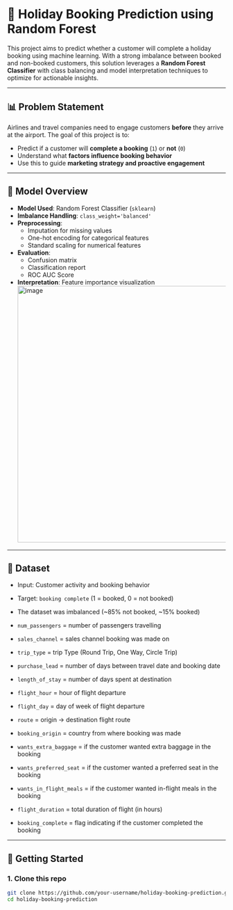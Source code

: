 # 🛫 Holiday Booking Prediction using Random Forest

This project aims to predict whether a customer will complete a holiday booking using machine learning. With a strong imbalance between booked and non-booked customers, this solution leverages a **Random Forest Classifier** with class balancing and model interpretation techniques to optimize for actionable insights.

---

## 📊 Problem Statement

Airlines and travel companies need to engage customers **before** they arrive at the airport. The goal of this project is to:

- Predict if a customer will **complete a booking** (`1`) or **not** (`0`)
- Understand what **factors influence booking behavior**
- Use this to guide **marketing strategy and proactive engagement**

---

## 🧠 Model Overview

- **Model Used**: Random Forest Classifier (`sklearn`)
- **Imbalance Handling**: `class_weight='balanced'`
- **Preprocessing**:
  - Imputation for missing values
  - One-hot encoding for categorical features
  - Standard scaling for numerical features
- **Evaluation**:
  - Confusion matrix
  - Classification report
  - ROC AUC Score
- **Interpretation**: Feature importance visualization
  <img width="990" height="590" alt="image" src="https://github.com/user-attachments/assets/8e97cc38-ffdd-48b3-b507-0b0840d9cd1c" />


---

## 🧪 Dataset

- Input: Customer activity and booking behavior
- Target: `booking complete` (1 = booked, 0 = not booked)
- The dataset was imbalanced (~85% not booked, ~15% booked)

- `num_passengers` = number of passengers travelling
- `sales_channel` = sales channel booking was made on
- `trip_type` = trip Type (Round Trip, One Way, Circle Trip)
- `purchase_lead` = number of days between travel date and booking date
- `length_of_stay` = number of days spent at destination
- `flight_hour` = hour of flight departure
- `flight_day` = day of week of flight departure
- `route` = origin -> destination flight route
- `booking_origin` = country from where booking was made
- `wants_extra_baggage` = if the customer wanted extra baggage in the booking
- `wants_preferred_seat` = if the customer wanted a preferred seat in the booking
- `wants_in_flight_meals` = if the customer wanted in-flight meals in the booking
- `flight_duration` = total duration of flight (in hours)
- `booking_complete` = flag indicating if the customer completed the booking

---

## 🚀 Getting Started

### 1. Clone this repo
```bash
git clone https://github.com/your-username/holiday-booking-prediction.git
cd holiday-booking-prediction


